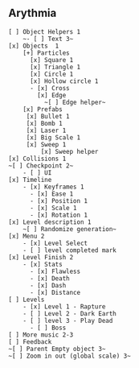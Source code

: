 ## Arythmia

    [ ] Object Helpers 1
        ~- [ ] Text 3~
    [x] Objects  1
        [+] Particles
          [x] Square 1
          [x] Triangle 1
          [x] Circle 1
          [x] Hollow circle 1
          - [x] Cross
            [x] Edge
              ~[ ] Edge helper~
        [x] Prefabs
         [x] Bullet 1
         [x] Bomb 1
         [x] Laser 1
         [x] Big Scale 1
         [x] Sweep 1
             [x] Sweep helper
    [x] Collisions 1
    ~[ ] Checkpoint 2~
        - [ ] UI
    [x] Timeline 
        - [x] Keyframes 1
          - [x] Ease 1
          - [x] Position 1
          - [x] Scale 1
          - [x] Rotation 1
    [x] Level description 1
        ~[ ] Randomize generation~
    [x] Menu 2
        - [x] Level Select
        - [ ] level completed mark
    [x] Level Finish 2
        - [x] Stats
          - [x] Flawless
          - [x] Death
          - [x] Dash
          - [x] Distance
    [ ] Levels
        - [x] Level 1 - Rapture
        - [ ] Level 2 - Dark Earth
        - [ ] level 3 - Play Dead
          - [ ] Boss
    [ ] More music 2-3
    [ ] Feedback
    ~[ ] Parent Empty object 3~
    ~[ ] Zoom in out (global scale) 3~
